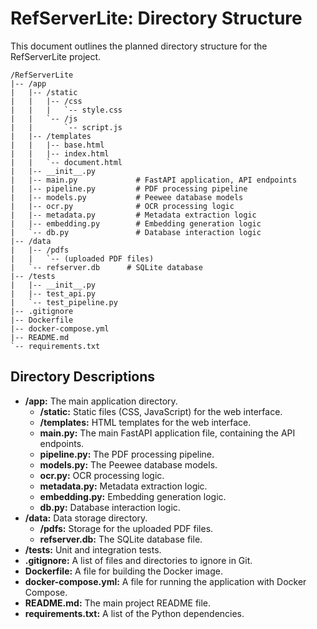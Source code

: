 
# RefServerLite: Directory Structure

This document outlines the planned directory structure for the RefServerLite project.

```
/RefServerLite
|-- /app
|   |-- /static
|   |   |-- /css
|   |   |   `-- style.css
|   |   `-- /js
|   |       `-- script.js
|   |-- /templates
|   |   |-- base.html
|   |   |-- index.html
|   |   `-- document.html
|   |-- __init__.py
|   |-- main.py             # FastAPI application, API endpoints
|   |-- pipeline.py         # PDF processing pipeline
|   |-- models.py           # Peewee database models
|   |-- ocr.py              # OCR processing logic
|   |-- metadata.py         # Metadata extraction logic
|   |-- embedding.py        # Embedding generation logic
|   `-- db.py               # Database interaction logic
|-- /data
|   |-- /pdfs
|   |   `-- (uploaded PDF files)
|   `-- refserver.db      # SQLite database
|-- /tests
|   |-- __init__.py
|   |-- test_api.py
|   `-- test_pipeline.py
|-- .gitignore
|-- Dockerfile
|-- docker-compose.yml
|-- README.md
`-- requirements.txt
```

## Directory Descriptions

*   **/app:** The main application directory.
    *   **/static:** Static files (CSS, JavaScript) for the web interface.
    *   **/templates:** HTML templates for the web interface.
    *   **main.py:** The main FastAPI application file, containing the API endpoints.
    *   **pipeline.py:** The PDF processing pipeline.
    *   **models.py:** The Peewee database models.
    *   **ocr.py:** OCR processing logic.
    *   **metadata.py:** Metadata extraction logic.
    *   **embedding.py:** Embedding generation logic.
    *   **db.py:** Database interaction logic.
*   **/data:** Data storage directory.
    *   **/pdfs:** Storage for the uploaded PDF files.
    *   **refserver.db:** The SQLite database file.
*   **/tests:** Unit and integration tests.
*   **.gitignore:** A list of files and directories to ignore in Git.
*   **Dockerfile:** A file for building the Docker image.
*   **docker-compose.yml:** A file for running the application with Docker Compose.
*   **README.md:** The main project README file.
*   **requirements.txt:** A list of the Python dependencies.
